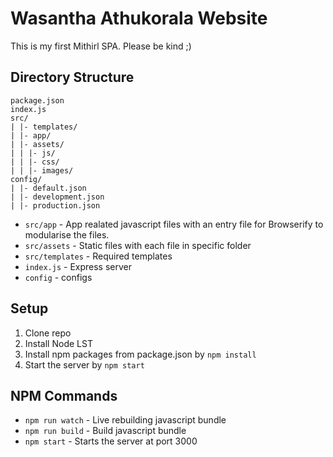 # Wasantha Athukorala Website

This is my first Mithirl SPA. Please be kind ;)

## Directory Structure
```
package.json
index.js
src/
| |- templates/
| |- app/
| |- assets/
| | |- js/
| | |- css/
| | |- images/
config/
| |- default.json
| |- development.json
| |- production.json
```
* `src/app` - App realated javascript files with an entry file for Browserify to modularise the files.
* `src/assets` - Static files with each file in specific folder
* `src/templates` - Required templates
* `index.js` - Express server
* `config` - configs

## Setup
1. Clone repo
2. Install Node LST
3. Install npm packages from package.json by `npm install`
4. Start the server by `npm start`

## NPM Commands
* `npm run watch` - Live rebuilding javascript bundle
* `npm run build` - Build javascript bundle
* `npm start` - Starts the server at port 3000
